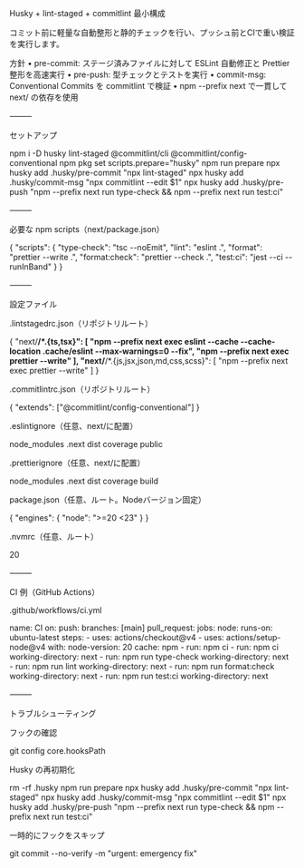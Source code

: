 Husky + lint-staged + commitlint 最小構成

コミット前に軽量な自動整形と静的チェックを行い、プッシュ前とCIで重い検証を実行します。

方針
• pre-commit: ステージ済みファイルに対して ESLint 自動修正と Prettier 整形を高速実行
• pre-push: 型チェックとテストを実行
• commit-msg: Conventional Commits を commitlint で検証
• npm --prefix next で一貫して next/ の依存を使用

⸻

セットアップ

npm i -D husky lint-staged @commitlint/cli @commitlint/config-conventional
npm pkg set scripts.prepare="husky"
npm run prepare
npx husky add .husky/pre-commit "npx lint-staged"
npx husky add .husky/commit-msg "npx commitlint --edit \$1"
npx husky add .husky/pre-push "npm --prefix next run type-check && npm --prefix next run test:ci"

⸻

必要な npm scripts（next/package.json）

{
"scripts": {
"type-check": "tsc --noEmit",
"lint": "eslint .",
"format": "prettier --write .",
"format:check": "prettier --check .",
"test:ci": "jest --ci --runInBand"
}
}

⸻

設定ファイル

.lintstagedrc.json（リポジトリルート）

{
"next/**/\*.{ts,tsx}": [
"npm --prefix next exec eslint --cache --cache-location .cache/eslint --max-warnings=0 --fix",
"npm --prefix next exec prettier --write"
],
"next/**/\*.{js,jsx,json,md,css,scss}": [
"npm --prefix next exec prettier --write"
]
}

.commitlintrc.json（リポジトリルート）

{
"extends": ["@commitlint/config-conventional"]
}

.eslintignore（任意、next/に配置）

node_modules
.next
dist
coverage
public

.prettierignore（任意、next/に配置）

node_modules
.next
dist
coverage
build

package.json（任意、ルート。Nodeバージョン固定）

{
"engines": {
"node": ">=20 <23"
}
}

.nvmrc（任意、ルート）

20

⸻

CI 例（GitHub Actions）

.github/workflows/ci.yml

name: CI
on:
push:
branches: [main]
pull_request:
jobs:
node:
runs-on: ubuntu-latest
steps: - uses: actions/checkout@v4 - uses: actions/setup-node@v4
with:
node-version: 20
cache: npm - run: npm ci - run: npm ci
working-directory: next - run: npm run type-check
working-directory: next - run: npm run lint
working-directory: next - run: npm run format:check
working-directory: next - run: npm run test:ci
working-directory: next

⸻

トラブルシューティング

フックの確認

git config core.hooksPath

Husky の再初期化

rm -rf .husky
npm run prepare
npx husky add .husky/pre-commit "npx lint-staged"
npx husky add .husky/commit-msg "npx commitlint --edit \$1"
npx husky add .husky/pre-push "npm --prefix next run type-check && npm --prefix next run test:ci"

一時的にフックをスキップ

git commit --no-verify -m "urgent: emergency fix"
